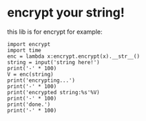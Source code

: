 # encrypt your string!
this lib is for encrypt
for example:
```
import encrypt
import time
enc = lambda x:encrypt.encrypt(x).__str__()
string = input('string here!')
print('-' * 100)
V = enc(string)
print('encrypting...')
print('-' * 100)
print('encrypted string:%s'%V)
print('-' * 100)
print('done.')
print('-' * 100)
```
